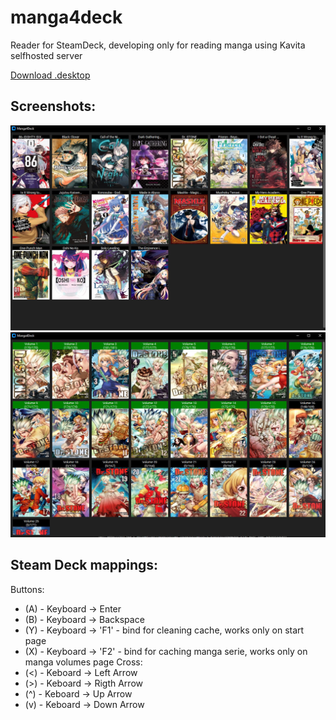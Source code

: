 manga4deck
==========

Reader for SteamDeck, developing only for reading manga using Kavita selfhosted server

<a name="download" href="https://raw.githubusercontent.com/boddicheg/manga4deck/main/installer.desktop">Download .desktop</a>

Screenshots:
----
![pic1](assets/manga4deck.jpg)
![pic1](assets/manga4deck_2.jpg)

Steam Deck mappings:
----
Buttons:
- (A) - Keyboard -> Enter 
- (B) - Keyboard -> Backspace 
- (Y) - Keyboard -> 'F1' - bind for cleaning cache, works only on start page 
- (X) - Keyboard -> 'F2' - bind for caching manga serie, works only on manga volumes page 
Cross:
- (<) - Keboard -> Left Arrow 
- (>) - Keboard -> Rigth Arrow 
- (^) - Keboard -> Up Arrow 
- (v) - Keboard -> Down Arrow 